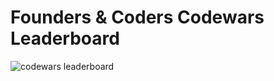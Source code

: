 <div class="text-center">
	<h1>Founders & Coders Codewars Leaderboard</h1>
	<img alt="codewars leaderboard" src="/assets/codewars-june-2015.png">
</div>

